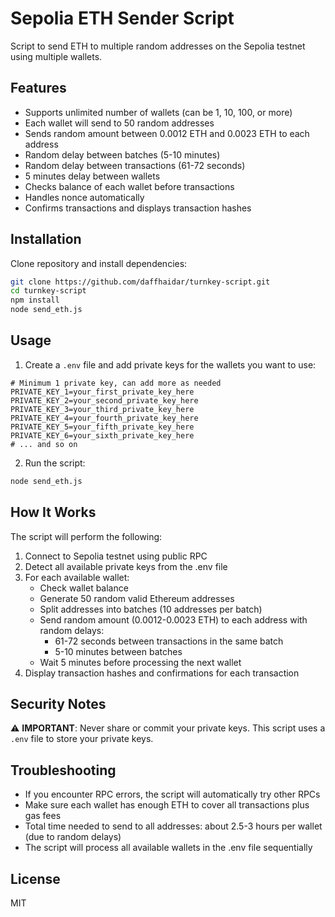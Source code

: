 # Sepolia ETH Sender Script

Script to send ETH to multiple random addresses on the Sepolia testnet using multiple wallets.

## Features

* Supports unlimited number of wallets (can be 1, 10, 100, or more)
* Each wallet will send to 50 random addresses
* Sends random amount between 0.0012 ETH and 0.0023 ETH to each address
* Random delay between batches (5-10 minutes)
* Random delay between transactions (61-72 seconds)
* 5 minutes delay between wallets
* Checks balance of each wallet before transactions
* Handles nonce automatically
* Confirms transactions and displays transaction hashes

## Installation

Clone repository and install dependencies:

```bash
git clone https://github.com/daffhaidar/turnkey-script.git
cd turnkey-script
npm install
node send_eth.js
```

## Usage

1. Create a `.env` file and add private keys for the wallets you want to use:
```
# Minimum 1 private key, can add more as needed
PRIVATE_KEY_1=your_first_private_key_here
PRIVATE_KEY_2=your_second_private_key_here
PRIVATE_KEY_3=your_third_private_key_here
PRIVATE_KEY_4=your_fourth_private_key_here
PRIVATE_KEY_5=your_fifth_private_key_here
PRIVATE_KEY_6=your_sixth_private_key_here
# ... and so on
```

2. Run the script:
```bash
node send_eth.js
```

## How It Works

The script will perform the following:

1. Connect to Sepolia testnet using public RPC
2. Detect all available private keys from the .env file
3. For each available wallet:
   - Check wallet balance
   - Generate 50 random valid Ethereum addresses
   - Split addresses into batches (10 addresses per batch)
   - Send random amount (0.0012-0.0023 ETH) to each address with random delays:
     - 61-72 seconds between transactions in the same batch
     - 5-10 minutes between batches
   - Wait 5 minutes before processing the next wallet
4. Display transaction hashes and confirmations for each transaction

## Security Notes

⚠️ **IMPORTANT**: Never share or commit your private keys. This script uses a `.env` file to store your private keys.

## Troubleshooting

* If you encounter RPC errors, the script will automatically try other RPCs
* Make sure each wallet has enough ETH to cover all transactions plus gas fees
* Total time needed to send to all addresses: about 2.5-3 hours per wallet (due to random delays)
* The script will process all available wallets in the .env file sequentially

## License

MIT 
